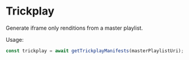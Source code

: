 # Trickplay

Generate iframe only renditions from a master playlist.

Usage:

```javascript
const trickplay = await getTrickplayManifests(masterPlaylistUri);
```
